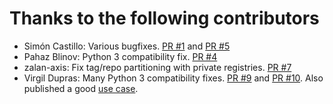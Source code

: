 Thanks to the following contributors
====================================
* Simón Castillo: Various bugfixes. [PR #1](https://github.com/merll/docker-map/pull/1) and
  [PR #5](https://github.com/merll/docker-map/pull/5)
* Pahaz Blinov: Python 3 compatibility fix. [PR #4](https://github.com/merll/docker-map/pull/4)
* zalan-axis: Fix tag/repo partitioning with private registries. [PR #7](https://github.com/merll/docker-map/pull/7)
* Virgil Dupras: Many Python 3 compatibility fixes. [PR #9](https://github.com/merll/docker-map/pull/9) and
  [PR #10](https://github.com/merll/docker-map/pull/10). Also published a good
  [use case](https://github.com/hsoft/wordpress-template-docker).
